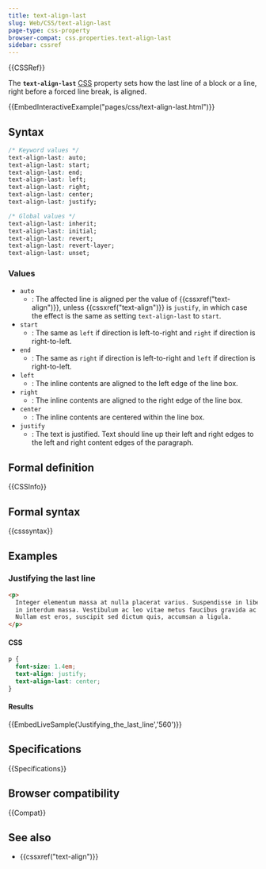```yaml
---
title: text-align-last
slug: Web/CSS/text-align-last
page-type: css-property
browser-compat: css.properties.text-align-last
sidebar: cssref
---
```


{{CSSRef}}

The **`text-align-last`** [CSS](/en-US/docs/Web/CSS) property sets how the last line of a block or a line, right before a forced line break, is aligned.

{{EmbedInteractiveExample("pages/css/text-align-last.html")}}

## Syntax

```css
/* Keyword values */
text-align-last: auto;
text-align-last: start;
text-align-last: end;
text-align-last: left;
text-align-last: right;
text-align-last: center;
text-align-last: justify;

/* Global values */
text-align-last: inherit;
text-align-last: initial;
text-align-last: revert;
text-align-last: revert-layer;
text-align-last: unset;
```

### Values

- `auto`
  - : The affected line is aligned per the value of {{cssxref("text-align")}}, unless {{cssxref("text-align")}} is `justify`, in which case the effect is the same as setting `text-align-last` to `start`.
- `start`
  - : The same as `left` if direction is left-to-right and `right` if direction is right-to-left.
- `end`
  - : The same as `right` if direction is left-to-right and `left` if direction is right-to-left.
- `left`
  - : The inline contents are aligned to the left edge of the line box.
- `right`
  - : The inline contents are aligned to the right edge of the line box.
- `center`
  - : The inline contents are centered within the line box.
- `justify`
  - : The text is justified. Text should line up their left and right edges to the left and right content edges of the paragraph.

## Formal definition

{{CSSInfo}}

## Formal syntax

{{csssyntax}}

## Examples

### Justifying the last line

```html hidden
<p>
  Integer elementum massa at nulla placerat varius. Suspendisse in libero risus,
  in interdum massa. Vestibulum ac leo vitae metus faucibus gravida ac in neque.
  Nullam est eros, suscipit sed dictum quis, accumsan a ligula.
</p>
```

#### CSS

```css
p {
  font-size: 1.4em;
  text-align: justify;
  text-align-last: center;
}
```

#### Results

{{EmbedLiveSample('Justifying_the_last_line','560')}}

## Specifications

{{Specifications}}

## Browser compatibility

{{Compat}}

## See also

- {{cssxref("text-align")}}
